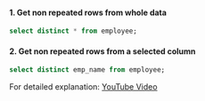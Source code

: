 #### 1. Get non repeated rows from whole data
```sql
select distinct * from employee; 
```

 #### 2. Get non repeated rows from a selected column
```sql
select distinct emp_name from employee;
```

For detailed explanation: [YouTube Video](https://www.youtube.com/watch?v=7GNvPPwBDhE&list=PL53IeEJJLQl3xIzMPqA7lApebsB-UqtNB&index=11)
